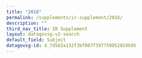 ```yaml
---
title: "2016"
permalink: /supplements/ir-supplement/2016/
description: ""
third_nav_title: IR Supplement
layout: datagovsg-v2-search
default_field: Subject
datagovsg-id: d_7d562a132f3bf087f397759052824b95
---
```


